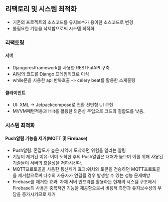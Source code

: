 ##  리팩토리 및 시스템 최적화
- 기존의 프로젝트의 소스코드를 유지보수가 용이한 소스코드로 변경
- 불필요한 기능을 삭제함으로써 시스템 최적화

### 리팩토링
#### 서버
- Djangorestframework를 사용한 RESTFulAPI 구축
- AI팀의 코드를 Django 프레임워크로 이식
- while문을 사용한 api 반복호출 -> celery beat를 활용한 스케줄링

#### 클라이언트
- UI: XML -> Jetpackcompose로 전환 선언형 UI 구현
- MVVM패턴적용과 Hilt를 활용한 의존성 주입으로 코드의 결합도를 낮춤.

### 시스템 최적화
#### Push알림 기능을 제거(MQTT 및 Firebase)
- Push알림: 혼잡도가 높은 지역에 도착하면 위험을 알리는 알림
- 기능이 제거된 이유: 이미 도착한 후의 Push알림은 대처가 늦으며 이를 위해 사용된 기술들이 서버의 효율성을 저하시킨다. 
- MQTT프로토콜을 사용한 통신제거 효과:위치와 토큰을 전송하던 MQTT프로토콜을 제거함으로써 다수의 사용자가 연결될 경우 발생할 수 있는 성능 문제예방
- Firebase를 제거한 효과: 자체 서버 인프라를 활용하는 현재의 시스템 구조에서 Firebase의 사용은 중복적인 기능을 제공함으로써 비용적 측면과 유지보수성의 부담을 증가시키므로 제거
